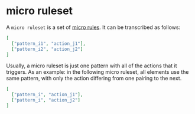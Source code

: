micro ruleset
=====

A `micro ruleset` is a set of [micro rules](microRule.md). It can be transcribed as follows:

```json
[
  ["pattern_i1", "action_j1"],
  ["pattern_i2", "action_j2"]
]
```

Usually, a micro ruleset is just one pattern with all of the actions that it triggers. As an example: in the following micro ruleset, all elements use the same pattern, with only the action differing from one pairing to the next.


```json
[
  ["pattern_i", "action_j1"],
  ["pattern_i", "action_j2"]
]
```

